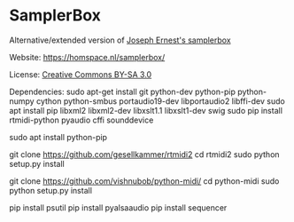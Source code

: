 # SamplerBox
Alternative/extended version of [Joseph Ernest's samplerbox](https://github.com/josephernest/SamplerBox)

Website: https://homspace.nl/samplerbox/

License: [Creative Commons BY-SA 3.0](http://creativecommons.org/licenses/by-sa/3.0/)

Dependencies:
sudo apt-get install git python-dev python-pip python-numpy cython python-smbus portaudio19-dev libportaudio2 libffi-dev
sudo apt install pip libxml2 libxml2-dev libxslt1.1 libxslt1-dev swig
sudo pip install rtmidi-python pyaudio cffi sounddevice

sudo apt install python-pip


git clone https://github.com/gesellkammer/rtmidi2
cd rtmidi2
sudo python setup.py install

git clone https://github.com/vishnubob/python-midi/
cd python-midi
sudo python setup.py install

pip install psutil
pip install pyalsaaudio
pip install sequencer
